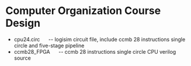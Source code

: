 # Computer Organization Course Design
- cpu24.circ &nbsp;&nbsp;&nbsp;&nbsp; -- logisim circuit file, include ccmb 28 instructions single circle and five-stage pipeline
- ccmb28_FPGA &nbsp;&nbsp;&nbsp;&nbsp; -- ccmb 28 instructions single circle CPU verilog source
